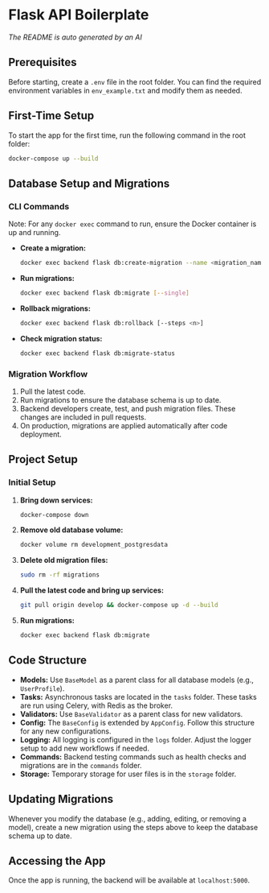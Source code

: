 # Flask API Boilerplate
_The README is auto generated by an AI_

## Prerequisites
Before starting, create a `.env` file in the root folder. You can find the required environment variables in `env_example.txt` and modify them as needed.

## First-Time Setup
To start the app for the first time, run the following command in the root folder:
```bash
docker-compose up --build
```

## Database Setup and Migrations

### CLI Commands
Note: For any `docker exec` command to run, ensure the Docker container is up and running.

- **Create a migration:**  
  ```bash
  docker exec backend flask db:create-migration --name <migration_name>
  ```

- **Run migrations:**  
  ```bash
  docker exec backend flask db:migrate [--single]
  ```

- **Rollback migrations:**  
  ```bash
  docker exec backend flask db:rollback [--steps <n>]
  ```

- **Check migration status:**  
  ```bash
  docker exec backend flask db:migrate-status
  ```

### Migration Workflow
1. Pull the latest code.
2. Run migrations to ensure the database schema is up to date.
3. Backend developers create, test, and push migration files. These changes are included in pull requests.
4. On production, migrations are applied automatically after code deployment.

## Project Setup

### Initial Setup
1. **Bring down services:**
   ```bash
   docker-compose down
   ```

2. **Remove old database volume:**
   ```bash
   docker volume rm development_postgresdata
   ```

3. **Delete old migration files:**
   ```bash
   sudo rm -rf migrations
   ```

4. **Pull the latest code and bring up services:**
   ```bash
   git pull origin develop && docker-compose up -d --build
   ```

5. **Run migrations:**
   ```bash
   docker exec backend flask db:migrate
   ```

## Code Structure

- **Models:** Use `BaseModel` as a parent class for all database models (e.g., `UserProfile`).
- **Tasks:** Asynchronous tasks are located in the `tasks` folder. These tasks are run using Celery, with Redis as the broker.
- **Validators:** Use `BaseValidator` as a parent class for new validators.
- **Config:** The `BaseConfig` is extended by `AppConfig`. Follow this structure for any new configurations.
- **Logging:** All logging is configured in the `logs` folder. Adjust the logger setup to add new workflows if needed.
- **Commands:** Backend testing commands such as health checks and migrations are in the `commands` folder.
- **Storage:** Temporary storage for user files is in the `storage` folder.

## Updating Migrations
Whenever you modify the database (e.g., adding, editing, or removing a model), create a new migration using the steps above to keep the database schema up to date.

## Accessing the App
Once the app is running, the backend will be available at `localhost:5000`.
